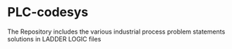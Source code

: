 # PLC-codesys
The Repository includes the various industrial process problem statements solutions in LADDER LOGIC files
